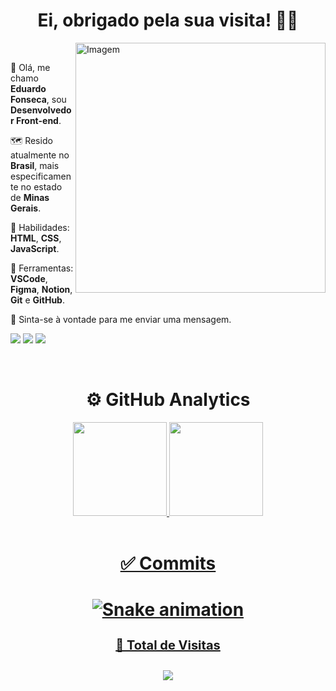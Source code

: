 <div align="center">
    <h1>Ei, obrigado pela sua visita! 🖖🏿</h1>
</div>
<div>
    <img align="right" src="https://raw.githubusercontent.com/MicaelliMedeiros/micaellimedeiros/master/image/computer-illustration.png" alt="Imagem" min-width="400px" max-width="400px" width="400px" align="right">
    <div align="left"><br>
		<p>📌 Olá, me chamo <strong>Eduardo Fonseca</strong>, sou <strong>Desenvolvedor Front-end</strong>.</p>
        <p>🗺️ Resido atualmente no <strong>Brasil</strong>, mais especificamente no estado de <strong>Minas Gerais</strong>.</p>
        <p>🧠 Habilidades: <strong>HTML</strong>, <strong>CSS</strong>, <strong>JavaScript</strong>.</p>
        <p>💼 Ferramentas: <strong>VSCode</strong>, <strong>Figma</strong>, <strong>Notion</strong>, <strong>Git</strong> e <strong>GitHub</strong>.<p>
        <p>💌 Sinta-se à vontade para me enviar uma mensagem.</p>
        <p align="left">
		<a href="https://www.linkedin.com/in/eduardzs/">
		<img src="https://img.shields.io/badge/-LinkedIn-%230077B5?style=for-the-badge&logo=linkedin&logoColor=white"></a>
        <a href="mailto:eduardofonseca0210@gmail.com?" alt="Gmail">
        <img src="https://img.shields.io/badge/Gmail-D14836?style=for-the-badge&logo=gmail&logoColor=white"/></a>
		<a href="https://www.instagram.com/eduardzs_/" alt="Instagram">
        <img src="https://img.shields.io/badge/Instagram-E4405F?style=for-the-badge&logo=instagram&logoColor=white"/></a>
     </div>
</div><br>
    <h1 align="center">⚙️ GitHub Analytics</h1>
<div align="center">
  <a href="https://github.com/eduardzs">
  <img height="150em" src="https://github-readme-stats.vercel.app/api?username=eduardzs&show_icons=true&theme=dracula&include_all_commits=true&count_private=true&title_color=00FFFF&icon_color=00FFFF&border_color=00FFFF"/>
  <img height="150em" src="https://github-readme-stats.vercel.app/api/top-langs/?username=eduardzs&layout=compact&langs_count=7&theme=dracula&title_color=00FFFF&icon_color=00FFFF&border_color=00FFFF"/>
</div><br>

<div align="center">
    <h1>✅ Commits<h1>
        
![Snake animation](https://github.com/eduardzs/eduardzs/blob/output/github-contribution-grid-snake.svg)

<p style="font-size: 20px;">🔎 Total de Visitas<p>
<img alingn="center" src="https://profile-counter.glitch.me/eduardzs/count.svg"/>
</div>
        
